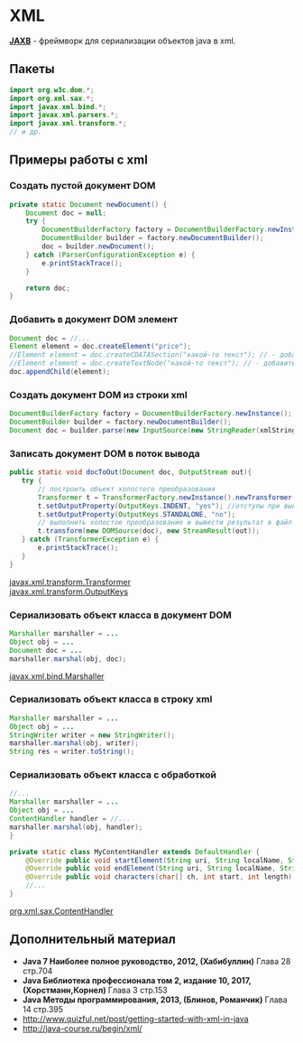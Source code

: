# XML

**[JAXB](/xml/jaxb.md)** - фреймворк для сериализации объектов java в xml.

## Пакеты

```java
import org.w3c.dom.*;
import org.xml.sax.*;
import javax.xml.bind.*;
import javax.xml.parsers.*;
import javax.xml.transform.*;
// и др.
```

## Примеры работы с xml

### Создать пустой документ DOM
```java
private static Document newDocument() {
    Document doc = null;
    try {
        DocumentBuilderFactory factory = DocumentBuilderFactory.newInstance();
        DocumentBuilder builder = factory.newDocumentBuilder();
        doc = builder.newDocument();
    } catch (ParserConfigurationException e) {
        e.printStackTrace();
    }

    return doc;
}
```

### Добавить в документ DOM элемент
```java
Document doc = //...
Element element = doc.createElement("price");
//Element element = doc.createCDATASection("какой-то текст"); // - добавить секцию CDATA
//Element element = doc.createTextNode("какой-то текст"); // - добавить текст
doc.appendChild(element);
```

### Создать документ DOM из строки xml
```java
DocumentBuilderFactory factory = DocumentBuilderFactory.newInstance();
DocumentBuilder builder = factory.newDocumentBuilder();
Document doc = builder.parse(new InputSource(new StringReader(xmlString)));
```

### Записать документ DOM в поток вывода

```java
public static void docToOut(Document doc, OutputStream out){
   try {
       // построить объект холостого преобразования
       Transformer t = TransformerFactory.newInstance().newTransformer();
       t.setOutputProperty(OutputKeys.INDENT, "yes"); //отступы при выводе
       t.setOutputProperty(OutputKeys.STANDALONE, "no");
       // выполнить холостое преобразование и вывести результат в файл
       t.transform(new DOMSource(doc), new StreamResult(out));
   } catch (TransformerException e) {
       e.printStackTrace();
   }
}
```
[javax.xml.transform.Transformer](https://docs.oracle.com/javase/8/docs/api/javax/xml/transform/Transformer.html)\
[javax.xml.transform.OutputKeys](https://docs.oracle.com/javase/8/docs/api/javax/xml/transform/OutputKeys.html)

### Сериализовать объект класса в документ DOM
```java
Marshaller marshaller = ...
Object obj = ...
Document doc = ...
marshaller.marshal(obj, doc);
```

[javax.xml.bind.Marshaller](https://docs.oracle.com/javase/8/docs/api/javax/xml/bind/Marshaller.html)

### Сериализовать объект класса в строку xml
```java
Marshaller marshaller = ...
Object obj = ...
StringWriter writer = new StringWriter();
marshaller.marshal(obj, writer);
String res = writer.toString();
```

### Сериализовать объект класса с обработкой
```java
//...
Marshaller marshaller = ...
Object obj = ...
ContentHandler handler = //...
marshaller.marshal(obj, handler);
}

private static class MyContentHandler extends DefaultHandler {
    @Override public void startElement(String uri, String localName, String qName, Attributes attributes) throws SAXException {...}
    @Override public void endElement(String uri, String localName, String qName) throws SAXException {...}
    @Override public void characters(char[] ch, int start, int length) throws SAXException {...}
    //...
}
```

[org.xml.sax.ContentHandler](https://docs.oracle.com/javase/8/docs/api/org/xml/sax/ContentHandler.html)

## Дополнительный материал
 - **Java 7 Наиболее полное руководство, 2012, (Хабибуллин)** Глава 28 стр.704
 - **Java Библиотека профессионала том 2, издание 10, 2017, (Хорстманн,Корнел)** Глава 3 стр.153
 - **Java Методы программирования, 2013, (Блинов, Романчик)** Глава 14 стр.395
 - http://www.quizful.net/post/getting-started-with-xml-in-java
 - http://java-course.ru/begin/xml/
